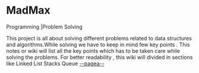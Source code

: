 # MadMax
Programming |Problem Solving

This project is all about solving different problems related to data structures and algorithms.While solving we have to keep in mind few key points . This notes or wiki will list all the key points which has to be taken care while solving the problems.
For better readability , this wiki will divided in sections like
Linked List
Stacks
Queue
[--pagea--](pagea.md)
